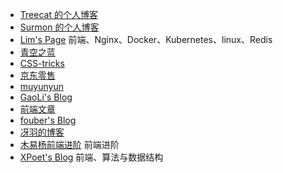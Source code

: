 - [Treecat 的个人博客](https://treecat.cn/#/home)
- [Surmon 的个人博客](https://surmon.me/)
- [Lim's Page](https://limsanity.github.io/) 前端、Nginx、Docker、Kubernetes、linux、Redis
- [青空之蓝](https://blog.ixk.me/)
- [CSS-tricks](https://css-tricks.com/)
- [京东零售](https://jelly.jd.com/)
- [muyunyun](https://muyunyun.cn/)
- [GaoLi's Blog](https://gaoli.me/)
- [前端文章](https://github.com/woai3c/Front-end-articles)
- [fouber's Blog](https://github.com/fouber/blog)
- [冴羽的博客](https://github.com/mqyqingfeng/Blog)
- [木易杨前端进阶](https://muyiy.cn/blog/) 前端进阶
- [XPoet's Blog](https://xpoet.cn/archives/) 前端、算法与数据结构
